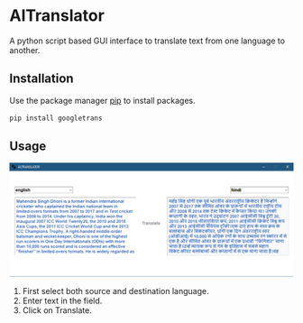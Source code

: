 # AlTranslator

A python script based GUI interface to translate text from one language to another.

## Installation

Use the package manager [pip](https://pip.pypa.io/en/stable/) to install packages.

```bash
pip install googletrans
```

## Usage

![](/Capture.PNG)

1. First select both source and destination language.
2. Enter text in the field.
3. Click on Translate.